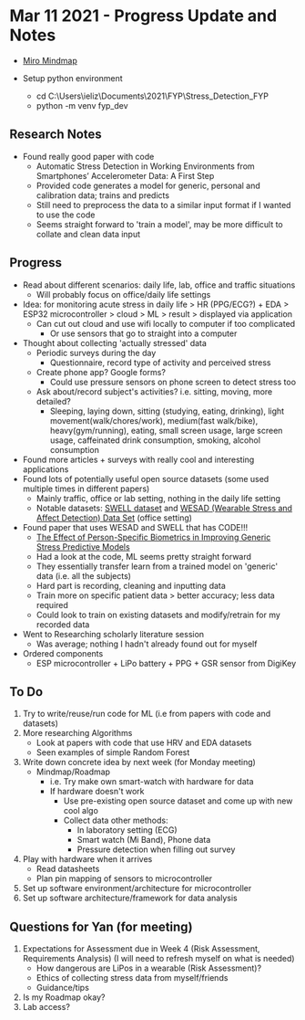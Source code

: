 # Mar 11 2021 - Progress Update and Notes

* [Miro Mindmap](https://miro.com/app/board/o9J_lP_cemU=/)

* Setup python environment
  * cd C:\Users\ieliz\Documents\2021\FYP\Stress_Detection_FYP
  * python -m venv fyp_dev

## Research Notes

* Found really good paper with code
  * Automatic Stress Detection in Working Environments from Smartphones’ Accelerometer Data: A First Step
  * Provided code generates a model for generic, personal and calibration data; trains and predicts
  * Still need to preprocess the data to a similar input format if I wanted to use the code
  * Seems straight forward to 'train a model', may be more difficult to collate and clean data input

## Progress

* Read about different scenarios: daily life, lab, office and traffic situations
  * Will probably focus on office/daily life settings
* Idea: for monitoring acute stress in daily life > HR (PPG/ECG?) + EDA > ESP32 microcontroller > cloud > ML > result > displayed via application
  * Can cut out cloud and use wifi locally to computer if too complicated
    * Or use sensors that go to straight into a computer
* Thought about collecting 'actually stressed' data
  * Periodic surveys during the day
    * Questionnaire, record type of activity and perceived stress
  * Create phone app? Google forms?
    * Could use pressure sensors on phone screen to detect stress too
  * Ask about/record subject's activities? i.e. sitting, moving, more detailed?
    * Sleeping, laying down, sitting (studying, eating, drinking), light movement(walk/chores/work), medium(fast walk/bike), heavy(gym/running), eating, small screen usage, large screen usage, caffeinated drink consumption, smoking, alcohol consumption
* Found more articles + surveys with really cool and interesting applications
* Found lots of potentially useful open source datasets (some used multiple times in different papers)
  * Mainly traffic, office or lab setting, nothing in the daily life setting
  * Notable datasets: [SWELL dataset](https://www.kaggle.com/qiriro/swell-heart-rate-variability-hrv) and [WESAD (Wearable Stress and Affect Detection) Data Set](https://archive.ics.uci.edu/ml/datasets/WESAD+%28Wearable+Stress+and+Affect+Detection%29) (office setting)
* Found paper that uses WESAD and SWELL that has CODE!!!
  * [The Effect of Person-Specific Biometrics in Improving Generic Stress Predictive Models](https://arxiv.org/abs/1910.01770)
  * Had a look at the code, ML seems pretty straight forward
  * They essentially transfer learn from a trained model on 'generic' data (i.e. all the subjects)
  * Hard part is recording, cleaning and inputting data
  * Train more on specific patient data > better accuracy; less data required
  * Could look to train on existing datasets and modify/retrain for my recorded data
* Went to Researching scholarly literature session
  * Was average; nothing I hadn't already found out for myself
* Ordered components
  * ESP microcontroller + LiPo battery + PPG + GSR sensor from DigiKey

## To Do

1. Try to write/reuse/run code for ML (i.e from papers with code and datasets)
1. More researching Algorithms
    * Look at papers with code that use HRV and EDA datasets
    * Seen examples of simple Random Forest
1. Write down concrete idea by next week (for Monday meeting)
    * Mindmap/Roadmap
      * i.e. Try make own smart-watch with hardware for data
      * If hardware doesn't work
        * Use pre-existing open source dataset and come up with new cool algo
        * Collect data other methods:
          * In laboratory setting (ECG)
          * Smart watch (Mi Band), Phone data
          * Pressure detection when filling out survey
1. Play with hardware when it arrives
    * Read datasheets
    * Plan pin mapping of sensors to microcontroller
1. Set up software environment/architecture for microcontroller
1. Set up software architecture/framework for data analysis
  
## Questions for Yan (for meeting)

1. Expectations for Assessment due in Week 4 (Risk Assessment, Requirements Analysis) (I will need to refresh myself on what is needed)
    * How dangerous are LiPos in a wearable (Risk Assessment)?
    * Ethics of collecting stress data from myself/friends
    * Guidance/tips
1. Is my Roadmap okay?
1. Lab access?
